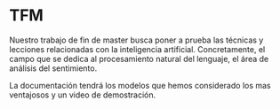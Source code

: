 # TFM

Nuestro trabajo de fin de master busca poner a prueba las técnicas y lecciones relacionadas con la inteligencia artificial. Concretamente, el campo que se dedica al procesamiento natural del lenguaje, el área de análisis del sentimiento. 

La documentación tendrá los modelos que hemos considerado los mas ventajosos y un video de demostración. 
